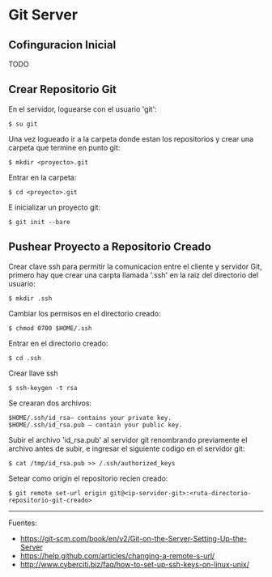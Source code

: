 # Git Server

## Cofinguracion Inicial

TODO

## Crear Repositorio Git

En el servidor, loguearse con el usuario 'git':

    $ su git
    
Una vez logueado ir a la carpeta donde estan los repositorios y crear una carpeta que termine en punto git:

    $ mkdir <proyecto>.git

Entrar en la carpeta:

    $ cd <proyecto>.git
    
E inicializar un proyecto git:

    $ git init --bare
    
## Pushear Proyecto a Repositorio Creado

Crear clave ssh para permitir la comunicacion entre el cliente y servidor Git, primero hay que crear una carpta llamada '.ssh' en la raiz del directorio del usuario:

    $ mkdir .ssh
    
Cambiar los permisos en el directorio creado:

    $ chmod 0700 $HOME/.ssh
    
Entrar en el directorio creado:

    $ cd .ssh

Crear llave ssh

    $ ssh-keygen -t rsa
    
Se crearan dos archivos:

    $HOME/.ssh/id_rsa– contains your private key.
    $HOME/.ssh/id_rsa.pub – contain your public key.

Subir el archivo 'id_rsa.pub' al servidor git renombrando previamente el archivo antes de subir, e ingresar el siguiente codigo en el servidor git:

    $ cat /tmp/id_rsa.pub >> /.ssh/authorized_keys

Setear como origin el repositorio recien creado:

    $ git remote set-url origin git@<ip-servidor-git>:<ruta-directorio-repositorio-git-creado>

--- 

Fuentes:

+ https://git-scm.com/book/en/v2/Git-on-the-Server-Setting-Up-the-Server
+ https://help.github.com/articles/changing-a-remote-s-url/
+ http://www.cyberciti.biz/faq/how-to-set-up-ssh-keys-on-linux-unix/